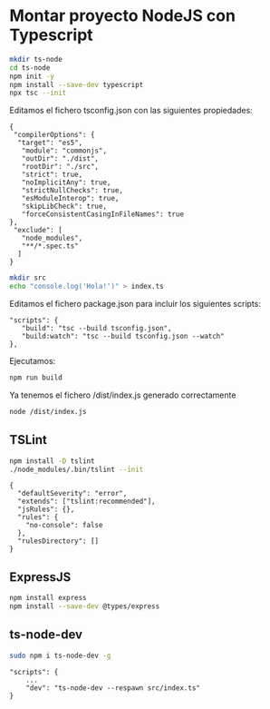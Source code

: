 # Montar proyecto NodeJS con Typescript

```sh
mkdir ts-node
cd ts-node
npm init -y
npm install --save-dev typescript
npx tsc --init
```

Editamos el fichero tsconfig.json con las siguientes propiedades:

```
{
 "compilerOptions": {
  "target": "es5",
   "module": "commonjs",
   "outDir": "./dist",
   "rootDir": "./src",
   "strict": true,
   "noImplicitAny": true,
   "strictNullChecks": true,
   "esModuleInterop": true,
   "skipLibCheck": true,
   "forceConsistentCasingInFileNames": true
},
 "exclude": [
   "node_modules",
   "**/*.spec.ts"
  ]
}
```

```sh
mkdir src
echo "console.log('Hola!')" > index.ts
```

Editamos el fichero package.json para incluir los siguientes scripts:

```
"scripts": {
   "build": "tsc --build tsconfig.json",
   "build:watch": "tsc --build tsconfig.json --watch"
},
```

Ejecutamos:

```sh
npm run build
```

Ya tenemos el fichero /dist/index.js generado correctamente

```sh
node /dist/index.js
```


## TSLint
```sh
npm install -D tslint
./node_modules/.bin/tslint --init
```
```
{
  "defaultSeverity": "error",
  "extends": ["tslint:recommended"],
  "jsRules": {},
  "rules": {
    "no-console": false
  },
  "rulesDirectory": []
}
```

## ExpressJS
```sh
npm install express
npm install --save-dev @types/express
```

## ts-node-dev
```sh
sudo npm i ts-node-dev -g
```

```
"scripts": {
    ...
    "dev": "ts-node-dev --respawn src/index.ts"
}
```